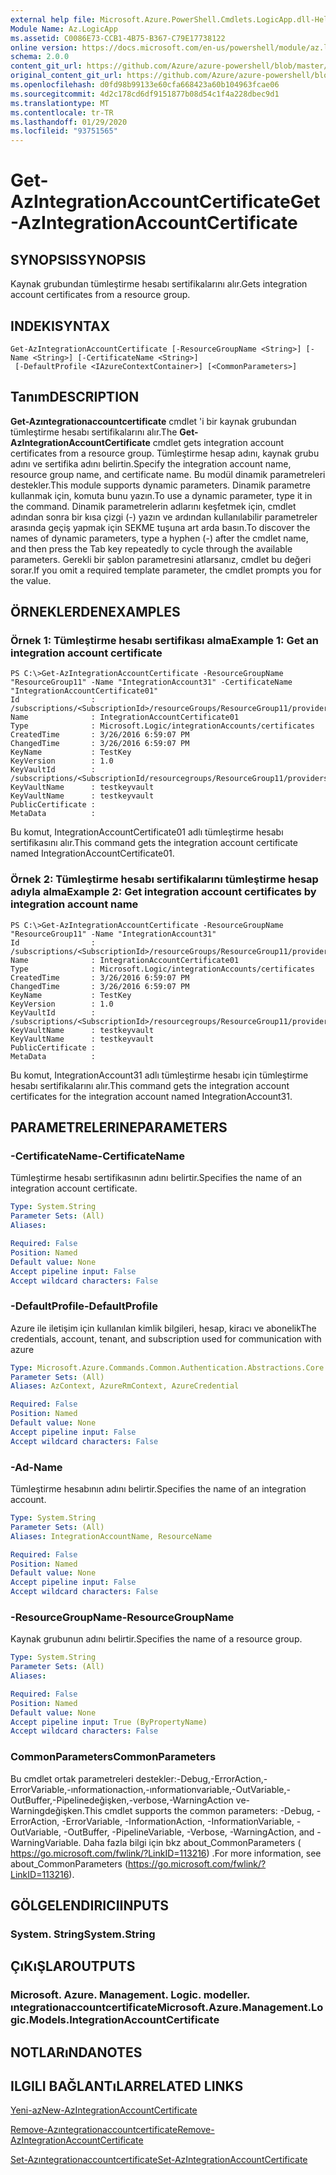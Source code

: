 ```yaml
---
external help file: Microsoft.Azure.PowerShell.Cmdlets.LogicApp.dll-Help.xml
Module Name: Az.LogicApp
ms.assetid: C0086E73-CCB1-4B75-B367-C79E17738122
online version: https://docs.microsoft.com/en-us/powershell/module/az.logicapp/get-azintegrationaccountcertificate
schema: 2.0.0
content_git_url: https://github.com/Azure/azure-powershell/blob/master/src/LogicApp/LogicApp/help/Get-AzIntegrationAccountCertificate.md
original_content_git_url: https://github.com/Azure/azure-powershell/blob/master/src/LogicApp/LogicApp/help/Get-AzIntegrationAccountCertificate.md
ms.openlocfilehash: d0fd98b99133e60cfa668423a60b104963fcae06
ms.sourcegitcommit: 4d2c178cd6df9151877b08d54c1f4a228dbec9d1
ms.translationtype: MT
ms.contentlocale: tr-TR
ms.lasthandoff: 01/29/2020
ms.locfileid: "93751565"
---
```

# <span data-ttu-id="abbe2-101">Get-AzIntegrationAccountCertificate</span><span class="sxs-lookup"><span data-stu-id="abbe2-101">Get-AzIntegrationAccountCertificate</span></span>

## <span data-ttu-id="abbe2-102">SYNOPSIS</span><span class="sxs-lookup"><span data-stu-id="abbe2-102">SYNOPSIS</span></span>
<span data-ttu-id="abbe2-103">Kaynak grubundan tümleştirme hesabı sertifikalarını alır.</span><span class="sxs-lookup"><span data-stu-id="abbe2-103">Gets integration account certificates from a resource group.</span></span>

## <span data-ttu-id="abbe2-104">INDEKI</span><span class="sxs-lookup"><span data-stu-id="abbe2-104">SYNTAX</span></span>

```
Get-AzIntegrationAccountCertificate [-ResourceGroupName <String>] [-Name <String>] [-CertificateName <String>]
 [-DefaultProfile <IAzureContextContainer>] [<CommonParameters>]
```

## <span data-ttu-id="abbe2-105">Tanım</span><span class="sxs-lookup"><span data-stu-id="abbe2-105">DESCRIPTION</span></span>
<span data-ttu-id="abbe2-106">**Get-Azıntegrationaccountcertificate** cmdlet 'i bir kaynak grubundan tümleştirme hesabı sertifikalarını alır.</span><span class="sxs-lookup"><span data-stu-id="abbe2-106">The **Get-AzIntegrationAccountCertificate** cmdlet gets integration account certificates from a resource group.</span></span>
<span data-ttu-id="abbe2-107">Tümleştirme hesap adını, kaynak grubu adını ve sertifika adını belirtin.</span><span class="sxs-lookup"><span data-stu-id="abbe2-107">Specify the integration account name, resource group name, and certificate name.</span></span>
<span data-ttu-id="abbe2-108">Bu modül dinamik parametreleri destekler.</span><span class="sxs-lookup"><span data-stu-id="abbe2-108">This module supports dynamic parameters.</span></span>
<span data-ttu-id="abbe2-109">Dinamik parametre kullanmak için, komuta bunu yazın.</span><span class="sxs-lookup"><span data-stu-id="abbe2-109">To use a dynamic parameter, type it in the command.</span></span>
<span data-ttu-id="abbe2-110">Dinamik parametrelerin adlarını keşfetmek için, cmdlet adından sonra bir kısa çizgi (-) yazın ve ardından kullanılabilir parametreler arasında geçiş yapmak için SEKME tuşuna art arda basın.</span><span class="sxs-lookup"><span data-stu-id="abbe2-110">To discover the names of dynamic parameters, type a hyphen (-) after the cmdlet name, and then press the Tab key repeatedly to cycle through the available parameters.</span></span>
<span data-ttu-id="abbe2-111">Gerekli bir şablon parametresini atlarsanız, cmdlet bu değeri sorar.</span><span class="sxs-lookup"><span data-stu-id="abbe2-111">If you omit a required template parameter, the cmdlet prompts you for the value.</span></span>

## <span data-ttu-id="abbe2-112">ÖRNEKLERDEN</span><span class="sxs-lookup"><span data-stu-id="abbe2-112">EXAMPLES</span></span>

### <span data-ttu-id="abbe2-113">Örnek 1: Tümleştirme hesabı sertifikası alma</span><span class="sxs-lookup"><span data-stu-id="abbe2-113">Example 1: Get an integration account certificate</span></span>
```
PS C:\>Get-AzIntegrationAccountCertificate -ResourceGroupName "ResourceGroup11" -Name "IntegrationAccount31" -CertificateName "IntegrationAccountCertificate01"
Id                : /subscriptions/<SubscriptionId>/resourceGroups/ResourceGroup11/providers/Microsoft.Logic/integrationAccounts/IntegrationAccount31/certificates/IntegrationAccountCertificate01
Name              : IntegrationAccountCertificate01
Type              : Microsoft.Logic/integrationAccounts/certificates
CreatedTime       : 3/26/2016 6:59:07 PM
ChangedTime       : 3/26/2016 6:59:07 PM
KeyName           : TestKey
KeyVersion        : 1.0
KeyVaultId        : /subscriptions/<SubscriptionId/resourcegroups/ResourceGroup11/providers/microsoft.keyvault/vaults/<name>
KeyVaultName      : testkeyvault
KeyVaultName      : testkeyvault
PublicCertificate : 
MetaData          :
```

<span data-ttu-id="abbe2-114">Bu komut, IntegrationAccountCertificate01 adlı tümleştirme hesabı sertifikasını alır.</span><span class="sxs-lookup"><span data-stu-id="abbe2-114">This command gets the integration account certificate named IntegrationAccountCertificate01.</span></span>

### <span data-ttu-id="abbe2-115">Örnek 2: Tümleştirme hesabı sertifikalarını tümleştirme hesap adıyla alma</span><span class="sxs-lookup"><span data-stu-id="abbe2-115">Example 2: Get integration account certificates by integration account name</span></span>
```
PS C:\>Get-AzIntegrationAccountCertificate -ResourceGroupName "ResourceGroup11" -Name "IntegrationAccount31"
Id                : /subscriptions/<SubscriptionId>/resourceGroups/ResourceGroup11/providers/Microsoft.Logic/integrationAccounts/IntegrationAccount31/certificates/IntegrationAccountCertificate01
Name              : IntegrationAccountCertificate01
Type              : Microsoft.Logic/integrationAccounts/certificates
CreatedTime       : 3/26/2016 6:59:07 PM
ChangedTime       : 3/26/2016 6:59:07 PM
KeyName           : TestKey
KeyVersion        : 1.0
KeyVaultId        : /subscriptions/<SubscriptionId>/resourcegroups/ResourceGroup11/providers/microsoft.keyvault/vaults/<name>
KeyVaultName      : testkeyvault
KeyVaultName      : testkeyvault
PublicCertificate : 
MetaData          :
```

<span data-ttu-id="abbe2-116">Bu komut, IntegrationAccount31 adlı tümleştirme hesabı için tümleştirme hesabı sertifikalarını alır.</span><span class="sxs-lookup"><span data-stu-id="abbe2-116">This command gets the integration account certificates for the  integration account named IntegrationAccount31.</span></span>

## <span data-ttu-id="abbe2-117">PARAMETRELERINE</span><span class="sxs-lookup"><span data-stu-id="abbe2-117">PARAMETERS</span></span>

### <span data-ttu-id="abbe2-118">-CertificateName</span><span class="sxs-lookup"><span data-stu-id="abbe2-118">-CertificateName</span></span>
<span data-ttu-id="abbe2-119">Tümleştirme hesabı sertifikasının adını belirtir.</span><span class="sxs-lookup"><span data-stu-id="abbe2-119">Specifies the name of an integration account certificate.</span></span>

```yaml
Type: System.String
Parameter Sets: (All)
Aliases:

Required: False
Position: Named
Default value: None
Accept pipeline input: False
Accept wildcard characters: False
```

### <span data-ttu-id="abbe2-120">-DefaultProfile</span><span class="sxs-lookup"><span data-stu-id="abbe2-120">-DefaultProfile</span></span>
<span data-ttu-id="abbe2-121">Azure ile iletişim için kullanılan kimlik bilgileri, hesap, kiracı ve abonelik</span><span class="sxs-lookup"><span data-stu-id="abbe2-121">The credentials, account, tenant, and subscription used for communication with azure</span></span>

```yaml
Type: Microsoft.Azure.Commands.Common.Authentication.Abstractions.Core.IAzureContextContainer
Parameter Sets: (All)
Aliases: AzContext, AzureRmContext, AzureCredential

Required: False
Position: Named
Default value: None
Accept pipeline input: False
Accept wildcard characters: False
```

### <span data-ttu-id="abbe2-122">-Ad</span><span class="sxs-lookup"><span data-stu-id="abbe2-122">-Name</span></span>
<span data-ttu-id="abbe2-123">Tümleştirme hesabının adını belirtir.</span><span class="sxs-lookup"><span data-stu-id="abbe2-123">Specifies the name of an integration account.</span></span>

```yaml
Type: System.String
Parameter Sets: (All)
Aliases: IntegrationAccountName, ResourceName

Required: False
Position: Named
Default value: None
Accept pipeline input: False
Accept wildcard characters: False
```

### <span data-ttu-id="abbe2-124">-ResourceGroupName</span><span class="sxs-lookup"><span data-stu-id="abbe2-124">-ResourceGroupName</span></span>
<span data-ttu-id="abbe2-125">Kaynak grubunun adını belirtir.</span><span class="sxs-lookup"><span data-stu-id="abbe2-125">Specifies the name of a resource group.</span></span>

```yaml
Type: System.String
Parameter Sets: (All)
Aliases:

Required: False
Position: Named
Default value: None
Accept pipeline input: True (ByPropertyName)
Accept wildcard characters: False
```

### <span data-ttu-id="abbe2-126">CommonParameters</span><span class="sxs-lookup"><span data-stu-id="abbe2-126">CommonParameters</span></span>
<span data-ttu-id="abbe2-127">Bu cmdlet ortak parametreleri destekler:-Debug,-ErrorAction,-ErrorVariable,-ınformationaction,-ınformationvariable,-OutVariable,-OutBuffer,-Pipelinedeğişken,-verbose,-WarningAction ve-Warningdeğişken.</span><span class="sxs-lookup"><span data-stu-id="abbe2-127">This cmdlet supports the common parameters: -Debug, -ErrorAction, -ErrorVariable, -InformationAction, -InformationVariable, -OutVariable, -OutBuffer, -PipelineVariable, -Verbose, -WarningAction, and -WarningVariable.</span></span> <span data-ttu-id="abbe2-128">Daha fazla bilgi için bkz about_CommonParameters ( https://go.microsoft.com/fwlink/?LinkID=113216) .</span><span class="sxs-lookup"><span data-stu-id="abbe2-128">For more information, see about_CommonParameters (https://go.microsoft.com/fwlink/?LinkID=113216).</span></span>

## <span data-ttu-id="abbe2-129">GÖLGELENDIRICI</span><span class="sxs-lookup"><span data-stu-id="abbe2-129">INPUTS</span></span>

### <span data-ttu-id="abbe2-130">System. String</span><span class="sxs-lookup"><span data-stu-id="abbe2-130">System.String</span></span>

## <span data-ttu-id="abbe2-131">ÇıKıŞLAR</span><span class="sxs-lookup"><span data-stu-id="abbe2-131">OUTPUTS</span></span>

### <span data-ttu-id="abbe2-132">Microsoft. Azure. Management. Logic. modeller. ıntegrationaccountcertificate</span><span class="sxs-lookup"><span data-stu-id="abbe2-132">Microsoft.Azure.Management.Logic.Models.IntegrationAccountCertificate</span></span>

## <span data-ttu-id="abbe2-133">NOTLARıNDA</span><span class="sxs-lookup"><span data-stu-id="abbe2-133">NOTES</span></span>

## <span data-ttu-id="abbe2-134">ILGILI BAĞLANTıLAR</span><span class="sxs-lookup"><span data-stu-id="abbe2-134">RELATED LINKS</span></span>

[<span data-ttu-id="abbe2-135">Yeni-az</span><span class="sxs-lookup"><span data-stu-id="abbe2-135">New-AzIntegrationAccountCertificate</span></span>](./New-AzIntegrationAccountCertificate.md)

[<span data-ttu-id="abbe2-136">Remove-Azıntegrationaccountcertificate</span><span class="sxs-lookup"><span data-stu-id="abbe2-136">Remove-AzIntegrationAccountCertificate</span></span>](./Remove-AzIntegrationAccountCertificate.md)

[<span data-ttu-id="abbe2-137">Set-Azıntegrationaccountcertificate</span><span class="sxs-lookup"><span data-stu-id="abbe2-137">Set-AzIntegrationAccountCertificate</span></span>](./Set-AzIntegrationAccountCertificate.md)


